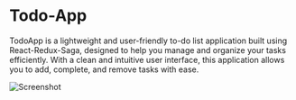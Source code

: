 # Todo-App
TodoApp is a lightweight and user-friendly to-do list application built using React-Redux-Saga, designed to help you manage and organize your tasks efficiently. With a clean and intuitive user interface, this application allows you to add, complete, and remove tasks with ease.

![Screenshot](https://github.com/anshulty21/Todo-App/assets/53966236/f5f13107-aa1a-42f1-974a-70285a27ae64)
